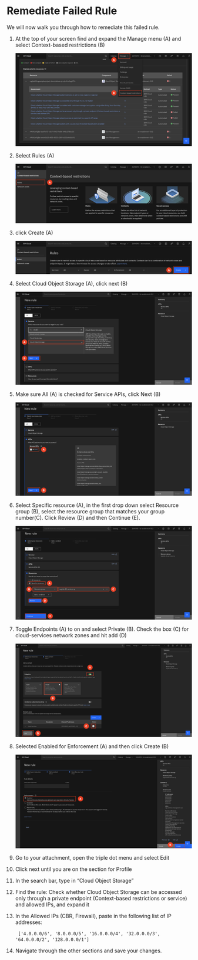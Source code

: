 # Remediate Failed Rule

We will now walk you through how to remediate this failed rule. 

1. At the top of your screen find and expand the Manage menu (A) and select Context-based restrictions (B)

     ![alt text](../images/2.3.1.png)   

2. Select Rules (A)

    ![alt text](../images/2.3.2.png)

3. click Create (A)

    ![alt text](../images/2.3.3.png)

4. Select Cloud Object Storage (A), click next (B)

    ![alt text](../images/2.3.4.png)

5. Make sure All (A) is checked for Service APIs, click Next (B)

    ![alt text](../images/2.3.5.png)

6. Select Specific resource (A), in the first drop down select Resource group (B), select the resource group that matches your group number(C). Click Review (D) and then Continue (E). 

    ![alt text](../images/2.3.6.png)

7. Toggle Endpoints (A) to on and select Private (B). Check the box (C) for cloud-services network zones and hit add (D)

    ![alt text](../images/2.3.7.png)

8. Selected Enabled for Enforcement (A) and then click Create (B)

    ![alt text](../images/2.3.8.png)


2. Go to your attachment, open the triple dot menu and select Edit 
3. Click next until you are on the section for Profile
4. In the search bar, type in “Cloud Object Storage”
5. Find the rule: Check whether Cloud Object Storage can be accessed only through a private endpoint (Context-based restrictions or service) and allowed IPs, and expand it 
6. In the Allowed IPs (CBR, Firewall), paste in the following list of IP addresses:<br> 

        ['4.0.0.0/6', '8.0.0.0/5', '16.0.0.0/4', '32.0.0.0/3', '64.0.0.0/2', '128.0.0.0/1']

7. Navigate through the other sections and save your changes. 